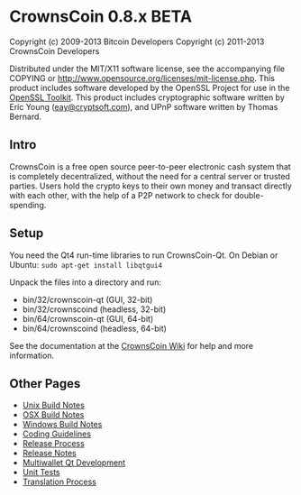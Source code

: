 CrownsCoin 0.8.x BETA
====================

Copyright (c) 2009-2013 Bitcoin Developers
Copyright (c) 2011-2013 CrownsCoin Developers

Distributed under the MIT/X11 software license, see the accompanying
file COPYING or http://www.opensource.org/licenses/mit-license.php.
This product includes software developed by the OpenSSL Project for use in the [OpenSSL Toolkit](http://www.openssl.org/). This product includes
cryptographic software written by Eric Young ([eay@cryptsoft.com](mailto:eay@cryptsoft.com)), and UPnP software written by Thomas Bernard.


Intro
---------------------
CrownsCoin is a free open source peer-to-peer electronic cash system that is
completely decentralized, without the need for a central server or trusted
parties.  Users hold the crypto keys to their own money and transact directly
with each other, with the help of a P2P network to check for double-spending.


Setup
---------------------
You need the Qt4 run-time libraries to run CrownsCoin-Qt. On Debian or Ubuntu:
	`sudo apt-get install libqtgui4`

Unpack the files into a directory and run:

- bin/32/crownscoin-qt (GUI, 32-bit)
- bin/32/crownscoind (headless, 32-bit)
- bin/64/crownscoin-qt (GUI, 64-bit)
- bin/64/crownscoind (headless, 64-bit)

See the documentation at the [CrownsCoin Wiki](http://crownscoin.info)
for help and more information.


Other Pages
---------------------
- [Unix Build Notes](build-unix.md)
- [OSX Build Notes](build-osx.md)
- [Windows Build Notes](build-msw.md)
- [Coding Guidelines](coding.md)
- [Release Process](release-process.md)
- [Release Notes](release-notes.md)
- [Multiwallet Qt Development](multiwallet-qt.md)
- [Unit Tests](unit-tests.md)
- [Translation Process](translation_process.md)
